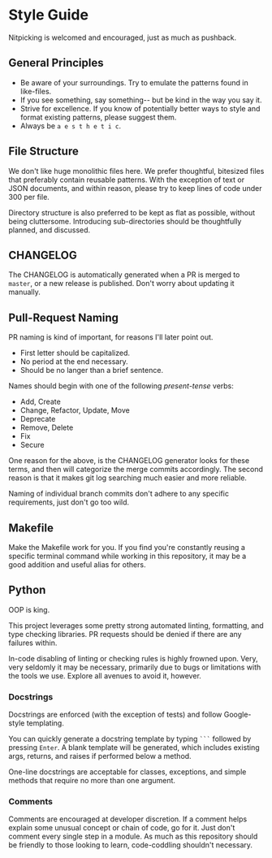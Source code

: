 # Style Guide

Nitpicking is welcomed and encouraged, just as much as pushback.

## General Principles

- Be aware of your surroundings. Try to emulate the patterns found in like-files.
- If you see something, say something-- but be kind in the way you say it.
- Strive for excellence. If you know of potentially better ways to style and format
existing patterns, please suggest them.
- Always be ` a e s t h e t i c `.

## File Structure

We don't like huge monolithic files here. We prefer thoughtful, bitesized files that
preferably contain reusable patterns. With the exception of text or JSON documents,
and within reason, please try to keep lines of code under 300 per file.

Directory structure is also preferred to be kept as flat as possible, without being
cluttersome. Introducing sub-directories should be thoughtfully planned, and discussed.

## CHANGELOG

The CHANGELOG is automatically generated  when a PR is merged to `master`, or a new
release is published. Don't worry about updating it manually.

## Pull-Request Naming

PR naming is kind of important, for reasons I'll later point out.

- First letter should be capitalized.
- No period at the end necessary.
- Should be no langer than a brief sentence.

Names should begin with one of the following *present-tense* verbs:
- Add, Create
- Change, Refactor, Update, Move
- Deprecate
- Remove, Delete
- Fix
- Secure

One reason for the above, is the CHANGELOG generator looks for these terms, and then
will categorize the merge commits accordingly. The second reason is that it makes
git log searching much easier and more reliable.

Naming of individual branch commits don't adhere to any specific requirements, just
don't go too wild.

## Makefile

Make the Makefile work for you. If you find you're constantly reusing a specific
terminal command while working in this repository, it may be a good addition and
useful alias for others.


## Python

OOP is king.

This project leverages some pretty strong automated linting, formatting, and type
checking libraries. PR requests should be denied if there are any failures within.

In-code disabling of linting or checking rules is highly frowned upon. Very, very
seldomly it may be necessary, primarily due to bugs or limitations with the tools we
use. Explore all avenues to avoid it, however.

### Docstrings

Docstrings are enforced (with the exception of tests) and follow Google-style
templating.

You can quickly generate a docstring template by typing ` ``` ` followed by
pressing `Enter`. A blank template will be generated, which includes existing args,
returns, and raises if performed below a method.

One-line docstrings are acceptable for classes, exceptions, and simple methods that
require no more than one argument.

### Comments

Comments are encouraged at developer discretion. If a comment helps explain some
unusual concept or chain of code, go for it. Just don't comment every single step in
a module. As much as this repository should be friendly to those looking to learn,
code-coddling shouldn't necessary.
